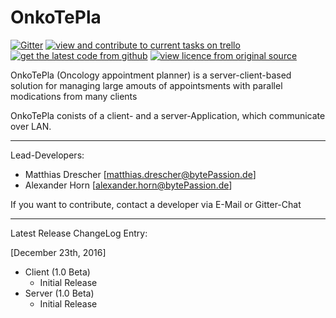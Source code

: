 # OnkoTePla 

[![Gitter](https://badges.gitter.im/OnkoTePla/Lobby.svg)](https://gitter.im/OnkoTePla/Lobby?utm_source=badge&utm_medium=badge&utm_campaign=pr-badge&utm_content=badge)
[![view and contribute to current tasks on trello](https://img.shields.io/badge/tasks-on%20trello-blue.svg)](https://trello.com/b/Vzr77ZlP/onkotepla)
[![get the latest code from github](https://img.shields.io/badge/code-on%20github-lightgrey.svg)](https://github.com/bytePassion/OnkoTePla.git)
[![view licence from original source](https://img.shields.io/badge/licence-Apache%202.0-orange.svg)](http://www.apache.org/licenses/LICENSE-2.0)

OnkoTePla (Oncology appointment planner) is a server-client-based solution for managing large amouts of appointsments with parallel modications from many clients

OnkoTePla conists of a client- and a server-Application, which communicate over LAN.

---

Lead-Developers:
- Matthias Drescher [[matthias.drescher@bytePassion.de](matthias.drescher@bytePassion.de)]
- Alexander Horn [[alexander.horn@bytePassion.de](alexander.horn@bytePassion.de)]

If you want to contribute, contact a developer via E-Mail or Gitter-Chat

---

Latest Release ChangeLog Entry:

[December 23th, 2016]  
 - Client  (1.0 Beta)
    - Initial Release
 - Server (1.0 Beta) 
    - Initial Release
